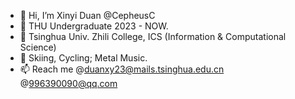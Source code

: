 - 👋 Hi, I’m Xinyi Duan @CepheusC
- 👀 THU Undergraduate 2023 - NOW.
- 🌱 Tsinghua Univ. Zhili College, ICS (Information & Computational Science)
- 💞️ Skiing, Cycling; Metal Music.
- 📫 Reach me @duanxy23@mails.tsinghua.edu.cn  @996390090@qq.com






<!---
CepheusC/CepheusC is a ✨ special ✨ repository because its `README.md` (this file) appears on your GitHub profile.
You can click the Preview link to take a look at your changes.
--->
